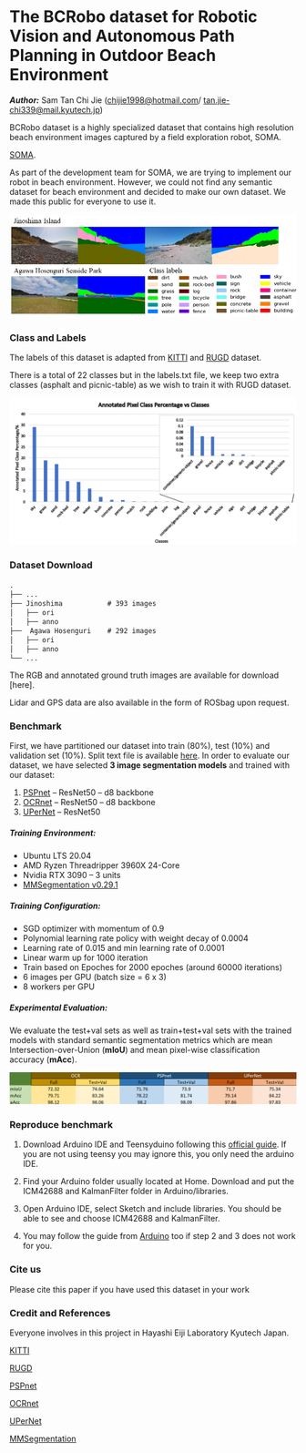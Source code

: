 # The BCRobo dataset for Robotic Vision and Autonomous Path Planning in Outdoor Beach Environment
***Author:*** Sam Tan Chi Jie (chijie1998@hotmail.com/ tan.jie-chi339@mail.kyutech.jp)

BCRobo dataset is a highly specialized dataset that contains high resolution beach environment images captured by a field exploration robot, SOMA.

[SOMA](https://alife-robotics.co.jp/members2020/icarob/data/html/data/OS/OS23/OS23-5.pdf).

As part of the development team for SOMA, we are trying to implement our robot in beach environment. However, we could not find any semantic dataset for beach environment and decided to make our own dataset. We made this public for everyone to use it.


![alt text](images/preview.jpg)


### Class and Labels
The labels of this dataset is adapted from [KITTI](https://www.cvlibs.net/publications/Geiger2013IJRR.pdf) and [RUGD](http://rugd.vision/) dataset. 

There is a total of 22 classes but in the labels.txt file, we keep two extra classes (asphalt and picnic-table) as we wish to train it with RUGD dataset.


![alt text](images/pixel_percentage.png)


### Dataset Download

    .
    ├── ...
    ├── Jinoshima           # 393 images
    │   ├── ori          
    │   ├── anno        
    ├──  Agawa Hosenguri    # 292 images
    │   ├── ori          
    │   ├── anno        
    └── ...
    
The RGB and annotated ground truth images are available for download [here].

Lidar and GPS data are also available in the form of ROSbag upon request.

### Benchmark
First, we have partitioned our dataset into train (80%), test (10%) and validation set (10%). Split text file is available [here](docs/splits).
In order to evaluate our dataset, we have selected **3 image segmentation models** and trained with our dataset:

1. [PSPnet](https://arxiv.org/pdf/1612.01105.pdf)   – ResNet50 – d8 backbone
2. [OCRnet](https://arxiv.org/pdf/1909.11065.pdf)   – ResNet50 – d8 backbone
3. [UPerNet](https://arxiv.org/pdf/1807.10221.pdf)  – ResNet50

##### Training Environment:
-	Ubuntu LTS 20.04
-	AMD Ryzen Threadripper 3960X 24-Core
-	Nvidia RTX 3090 – 3 units
-	[MMSegmentation v0.29.1](https://github.com/open-mmlab/mmsegmentation)

##### Training Configuration:
- SGD optimizer with momentum of 0.9
- Polynomial learning rate policy with weight decay of 0.0004
- Learning rate of 0.015 and min learning rate of 0.0001
- Linear warm up for 1000 iteration
- Train based on Epoches for 2000 epoches (around 60000 iterations)
- 6 images per GPU (batch size = 6 x 3)
- 8 workers per GPU

##### Experimental Evaluation:

We evaluate the test+val sets as well as train+test+val sets with the trained models with standard semantic segmentation metrics which are mean Intersection-over-Union (**mIoU**) and mean pixel-wise classification accuracy (**mAcc**). 


![alt text](images/result.png)


### Reproduce benchmark
1. Download Arduino IDE and Teensyduino following this [official guide](https://www.pjrc.com/teensy/td_download.html). If you are not using teensy you may ignore this, you only need the arduino IDE. 

2. Find your Arduino folder usually located at Home. Download and put the ICM42688 and KalmanFilter folder in Arduino/libraries.

3. Open Arduino IDE, select Sketch and include libraries. You should be able to see and choose ICM42688 and KalmanFilter.

4. You may follow the guide from [Arduino](https://docs.arduino.cc/software/ide-v1/tutorials/installing-libraries) too if step 2 and 3 does not work for you.

### Cite us
Please cite this paper if you have used this dataset in your work

### Credit and References

Everyone involves in this project in Hayashi Eiji Laboratory Kyutech Japan.

[KITTI](https://www.cvlibs.net/publications/Geiger2013IJRR.pdf) 

[RUGD](http://rugd.vision/)

[PSPnet](https://arxiv.org/pdf/1612.01105.pdf)   

[OCRnet](https://arxiv.org/pdf/1909.11065.pdf)   

[UPerNet](https://arxiv.org/pdf/1807.10221.pdf)  

[MMSegmentation](https://github.com/open-mmlab/mmsegmentation)
